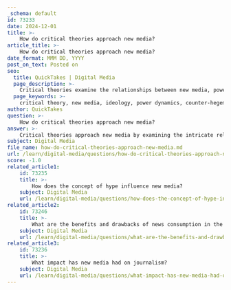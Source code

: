 ```yaml
---
_schema: default
id: 73233
date: 2024-12-01
title: >-
    How do critical theories approach new media?
article_title: >-
    How do critical theories approach new media?
date_format: MMM DD, YYYY
post_on_text: Posted on
seo:
  title: QuickTakes | Digital Media
  page_description: >-
    Critical theories examine the relationships between new media, power, and society, focusing on ideology, counter-hegemonic media, media literacy, and cultural influences.
  page_keywords: >-
    critical theory, new media, ideology, power dynamics, counter-hegemonic media, media literacy, empowerment, cultural studies, media consumption, identity formation, social interaction, ethical implications, normative dimensions
author: QuickTakes
question: >-
    How do critical theories approach new media?
answer: >-
    Critical theories approach new media by examining the intricate relationships between media, power, and society. This framework is rooted in the belief that media is not merely a tool for communication but a significant force that shapes cultural narratives, identities, and social structures. Here are some key aspects of how critical theories engage with new media:\n\n1. **Ideology and Power Dynamics**: Critical theory seeks to unveil the ideologies embedded within media narratives. It emphasizes the role of media in perpetuating or challenging dominant ideologies, particularly those related to capitalism and social hierarchies. By analyzing how new media constructs meaning, critical theorists can reveal the power imbalances that exist within media representations.\n\n2. **Counter-Hegemonic Media**: Critical theories advocate for the existence of counter-hegemonic media, which serve as platforms that challenge mainstream narratives. This perspective encourages the creation and dissemination of alternative viewpoints that resist dominant cultural and political discourses.\n\n3. **Media Literacy and Empowerment**: A significant aspect of critical theory is its focus on media literacy. By dissecting the power structures within media, critical theorists highlight the importance of empowering individuals to critically engage with media content. This empowerment is essential for fostering informed citizenship and enabling audiences to navigate the complexities of new media landscapes.\n\n4. **Cultural Studies Influence**: Critical theory is closely aligned with cultural studies, which examines the cultural implications of media consumption and production. This interdisciplinary approach allows for a deeper understanding of how new media affects identity formation, community building, and social interaction.\n\n5. **Normative Dimensions**: Recent developments in new media theory have called for a stronger normative dimension, urging scholars to not only describe media phenomena but also to engage in theoretical experimentation that addresses ethical and social implications of new media technologies.\n\nIn summary, critical theories provide a robust framework for analyzing new media by focusing on the interplay of ideology, power, and culture. They encourage a critical examination of how media shapes societal norms and values, while also advocating for media literacy and the promotion of diverse voices in the media landscape.
subject: Digital Media
file_name: how-do-critical-theories-approach-new-media.md
url: /learn/digital-media/questions/how-do-critical-theories-approach-new-media
score: -1.0
related_article1:
    id: 73235
    title: >-
        How does the concept of hype influence new media?
    subject: Digital Media
    url: /learn/digital-media/questions/how-does-the-concept-of-hype-influence-new-media
related_article2:
    id: 73246
    title: >-
        What are the benefits and drawbacks of news consumption in the digital age?
    subject: Digital Media
    url: /learn/digital-media/questions/what-are-the-benefits-and-drawbacks-of-news-consumption-in-the-digital-age
related_article3:
    id: 73236
    title: >-
        What impact has new media had on journalism?
    subject: Digital Media
    url: /learn/digital-media/questions/what-impact-has-new-media-had-on-journalism
---
```


&nbsp;